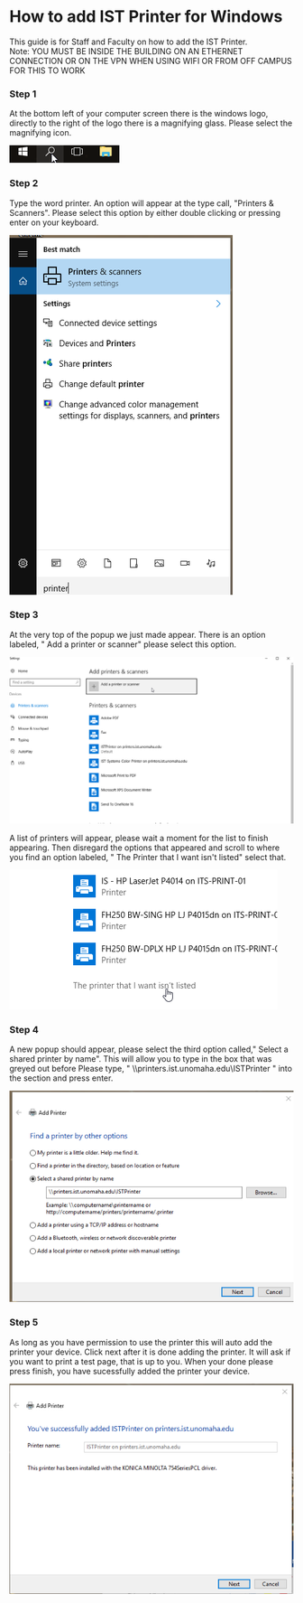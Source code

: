 # How to add IST Printer for Windows

This guide is for Staff and Faculty on how to add the IST Printer.   
Note: YOU MUST BE INSIDE THE BUILDING ON AN ETHERNET CONNECTION OR ON THE VPN WHEN USING WIFI OR FROM OFF CAMPUS FOR THIS TO WORK

### Step 1 
At the bottom left of your computer screen there is the windows logo, directly to the right of the logo there is a magnifying glass. Please select the magnifying icon. 

![search](pictures/search.png)

### Step 2 
Type the word printer. An option will appear at the type call, "Printers & Scanners". Please select this option by either double clicking or pressing enter on your keyboard. 

![printers](pictures/printers.png)

### Step 3
At the very top of the popup we just made appear. There is an option labeled, " Add a printer or scanner" please select this option.

![add](pictures/add.png)

A list of printers will appear, please wait a moment for the list to finish appearing. Then disregard the options that appeared and scroll to where you find an option labeled, " The Printer that I want isn't listed" select that. 

![not_listed](pictures/not_listed.png)

### Step 4
A new popup should appear, please select the third option called," Select a shared printer by name". This will allow you to type in the box that was greyed out before
Please type, " \\\printers.ist.unomaha.edu\ISTPrinter " into the section and press enter. 

![select](pictures/select.png)

### Step 5
As long as you have permission to use the printer this will auto add the printer your device. Click next after it is done adding the printer. It will ask if you want to print a test page, that is up to you. When your done please press finish, you have sucessfully added the printer your device.

![added](pictures/added.png)

